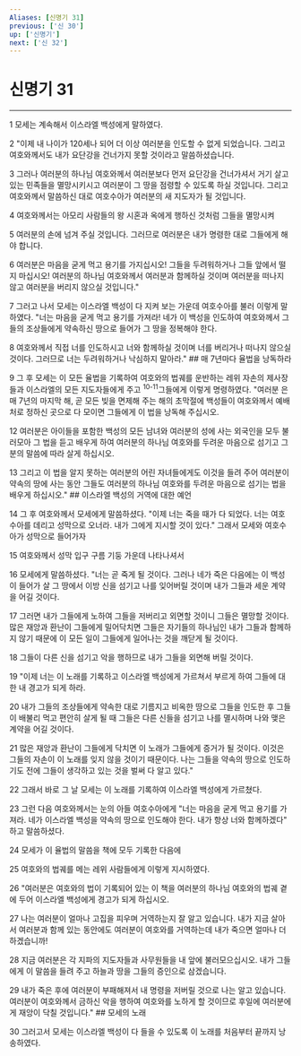 ```yaml
---
Aliases: [신명기 31]
previous: ['신 30']
up: ['신명기']
next: ['신 32']
---
```

# 신명기 31

***


1 모세는 계속해서 이스라엘 백성에게 말하였다. 

2 "이제 내 나이가 120세나 되어 더 이상 여러분을 인도할 수 없게 되었습니다. 그리고 여호와께서도 내가 요단강을 건너가지 못할 것이라고 말씀하셨습니다. 

3 그러나 여러분의 하나님 여호와께서 여러분보다 먼저 요단강을 건너가셔서 거기 살고 있는 민족들을 멸망시키시고 여러분이 그 땅을 점령할 수 있도록 하실 것입니다. 그리고 여호와께서 말씀하신 대로 여호수아가 여러분의 새 지도자가 될 것입니다. 

4 여호와께서는 아모리 사람들의 왕 시혼과 옥에게 행하신 것처럼 그들을 멸망시켜 

5 여러분의 손에 넘겨 주실 것입니다. 그러므로 여러분은 내가 명령한 대로 그들에게 해야 합니다. 

6 여러분은 마음을 굳게 먹고 용기를 가지십시오! 그들을 두려워하거나 그들 앞에서 떨지 마십시오! 여러분의 하나님 여호와께서 여러분과 함께하실 것이며 여러분을 떠나지 않고 여러분을 버리지 않으실 것입니다." 

7 그러고 나서 모세는 이스라엘 백성이 다 지켜 보는 가운데 여호수아를 불러 이렇게 말하였다. "너는 마음을 굳게 먹고 용기를 가져라! 네가 이 백성을 인도하여 여호와께서 그들의 조상들에게 약속하신 땅으로 들어가 그 땅을 정복해야 한다. 

8 여호와께서 직접 너를 인도하시고 너와 함께하실 것이며 너를 버리거나 떠나지 않으실 것이다. 그러므로 너는 두려워하거나 낙심하지 말아라." ## 매 7년마다 율법을 낭독하라 

9 그 후 모세는 이 모든 율법을 기록하여 여호와의 법궤를 운반하는 레위 자손의 제사장들과 이스라엘의 모든 지도자들에게 주고 <sup class="versenum">10-11</sup>그들에게 이렇게 명령하였다. "여러분 은 매 7년의 마지막 해, 곧 모든 빚을 면제해 주는 해의 초막절에 백성들이 여호와께서 예배처로 정하신 곳으로 다 모이면 그들에게 이 법을 낭독해 주십시오. 

12 여러분은 아이들을 포함한 백성의 모든 남녀와 여러분의 성에 사는 외국인을 모두 불러모아 그 법을 듣고 배우게 하여 여러분의 하나님 여호와를 두려운 마음으로 섬기고 그분의 말씀에 따라 살게 하십시오. 

13 그리고 이 법을 알지 못하는 여러분의 어린 자녀들에게도 이것을 들려 주어 여러분이 약속의 땅에 사는 동안 그들도 여러분의 하나님 여호와를 두려운 마음으로 섬기는 법을 배우게 하십시오." ## 이스라엘 백성의 거역에 대한 예언 

14 그 후 여호와께서 모세에게 말씀하셨다. "이제 너는 죽을 때가 다 되었다. 너는 여호수아를 데리고 성막으로 오너라. 내가 그에게 지시할 것이 있다." 그래서 모세와 여호수아가 성막으로 들어가자 

15 여호와께서 성막 입구 구름 기둥 가운데 나타나셔서 

16 모세에게 말씀하셨다. "너는 곧 죽게 될 것이다. 그러나 네가 죽은 다음에는 이 백성이 들어가 살 그 땅에서 이방 신을 섬기고 나를 잊어버릴 것이며 내가 그들과 세운 계약을 어길 것이다. 

17 그러면 내가 그들에게 노하여 그들을 저버리고 외면할 것이니 그들은 멸망할 것이다. 많은 재앙과 환난이 그들에게 밀어닥치면 그들은 자기들의 하나님인 내가 그들과 함께하지 않기 때문에 이 모든 일이 그들에게 일어나는 것을 깨닫게 될 것이다. 

18 그들이 다른 신을 섬기고 악을 행하므로 내가 그들을 외면해 버릴 것이다. 

19 "이제 너는 이 노래를 기록하고 이스라엘 백성에게 가르쳐서 부르게 하여 그들에 대한 내 경고가 되게 하라. 

20 내가 그들의 조상들에게 약속한 대로 기름지고 비옥한 땅으로 그들을 인도한 후 그들이 배불리 먹고 편안히 살게 될 때 그들은 다른 신들을 섬기고 나를 멸시하며 나와 맺은 계약을 어길 것이다. 

21 많은 재앙과 환난이 그들에게 닥치면 이 노래가 그들에게 증거가 될 것이다. 이것은 그들의 자손이 이 노래를 잊지 않을 것이기 때문이다. 나는 그들을 약속의 땅으로 인도하기도 전에 그들이 생각하고 있는 것을 벌써 다 알고 있다." 

22 그래서 바로 그 날 모세는 이 노래를 기록하여 이스라엘 백성에게 가르쳤다. 

23 그런 다음 여호와께서는 눈의 아들 여호수아에게 "너는 마음을 굳게 먹고 용기를 가져라. 네가 이스라엘 백성을 약속의 땅으로 인도해야 한다. 내가 항상 너와 함께하겠다" 하고 말씀하셨다. 

24 모세가 이 율법의 말씀을 책에 모두 기록한 다음에 

25 여호와의 법궤를 메는 레위 사람들에게 이렇게 지시하였다. 

26 "여러분은 여호와의 법이 기록되어 있는 이 책을 여러분의 하나님 여호와의 법궤 곁에 두어 이스라엘 백성에게 경고가 되게 하십시오. 

27 나는 여러분이 얼마나 고집을 피우며 거역하는지 잘 알고 있습니다. 내가 지금 살아서 여러분과 함께 있는 동안에도 여러분이 여호와를 거역하는데 내가 죽으면 얼마나 더 하겠습니까! 

28 지금 여러분은 각 지파의 지도자들과 사무원들을 내 앞에 불러모으십시오. 내가 그들에게 이 말씀을 들려 주고 하늘과 땅을 그들의 증인으로 삼겠습니다. 

29 내가 죽은 후에 여러분이 부패해져서 내 명령을 저버릴 것으로 나는 알고 있습니다. 여러분이 여호와께서 금하신 악을 행하여 여호와를 노하게 할 것이므로 후일에 여러분에게 재앙이 닥칠 것입니다." ## 모세의 노래 

30 그러고서 모세는 이스라엘 백성이 다 들을 수 있도록 이 노래를 처음부터 끝까지 낭송하였다.
